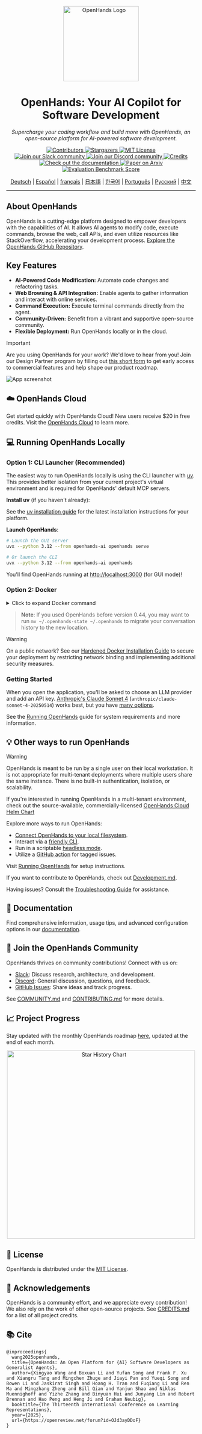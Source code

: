 <!-- Improved README.md for OpenHands -->
<a name="readme-top"></a>

<div align="center">
  <img src="./docs/static/img/logo.png" alt="OpenHands Logo" width="200">
  <h1>OpenHands: Your AI Copilot for Software Development</h1>
  <p><em>Supercharge your coding workflow and build more with OpenHands, an open-source platform for AI-powered software development.</em></p>

  <!-- Badges -->
  <p>
    <a href="https://github.com/All-Hands-AI/OpenHands/graphs/contributors">
      <img src="https://img.shields.io/github/contributors/All-Hands-AI/OpenHands?style=for-the-badge&color=blue" alt="Contributors">
    </a>
    <a href="https://github.com/All-Hands-AI/OpenHands/stargazers">
      <img src="https://img.shields.io/github/stars/All-Hands-AI/OpenHands?style=for-the-badge&color=blue" alt="Stargazers">
    </a>
    <a href="https://github.com/All-Hands-AI/OpenHands/blob/main/LICENSE">
      <img src="https://img.shields.io/github/license/All-Hands-AI/OpenHands?style=for-the-badge&color=blue" alt="MIT License">
    </a>
    <br/>
    <a href="https://dub.sh/openhands">
      <img src="https://img.shields.io/badge/Slack-Join%20Us-red?logo=slack&logoColor=white&style=for-the-badge" alt="Join our Slack community">
    </a>
    <a href="https://discord.gg/ESHStjSjD4">
      <img src="https://img.shields.io/badge/Discord-Join%20Us-purple?logo=discord&logoColor=white&style=for-the-badge" alt="Join our Discord community">
    </a>
    <a href="https://github.com/All-Hands-AI/OpenHands/blob/main/CREDITS.md">
      <img src="https://img.shields.io/badge/Project-Credits-blue?style=for-the-badge&color=FFE165&logo=github&logoColor=white" alt="Credits">
    </a>
    <br/>
    <a href="https://docs.all-hands.dev/usage/getting-started">
      <img src="https://img.shields.io/badge/Documentation-000?logo=googledocs&logoColor=FFE165&style=for-the-badge" alt="Check out the documentation">
    </a>
    <a href="https://arxiv.org/abs/2407.16741">
      <img src="https://img.shields.io/badge/Paper%20on%20Arxiv-000?logoColor=FFE165&logo=arxiv&style=for-the-badge" alt="Paper on Arxiv">
    </a>
    <a href="https://docs.google.com/spreadsheets/d/1wOUdFCMyY6Nt0AIqF705KN4JKOWgeI4wUGUP60krXXs/edit?gid=0#gid=0">
      <img src="https://img.shields.io/badge/Benchmark%20score-000?logoColor=FFE165&logo=huggingface&style=for-the-badge" alt="Evaluation Benchmark Score">
    </a>
  </p>

  <!-- Translation Links -->
  <p>
    <a href="https://www.readme-i18n.com/All-Hands-AI/OpenHands?lang=de">Deutsch</a> |
    <a href="https://www.readme-i18n.com/All-Hands-AI/OpenHands?lang=es">Español</a> |
    <a href="https://www.readme-i18n.com/All-Hands-AI/OpenHands?lang=fr">français</a> |
    <a href="https://www.readme-i18n.com/All-Hands-AI/OpenHands?lang=ja">日本語</a> |
    <a href="https://www.readme-i18n.com/All-Hands-AI/OpenHands?lang=ko">한국어</a> |
    <a href="https://www.readme-i18n.com/All-Hands-AI/OpenHands?lang=pt">Português</a> |
    <a href="https://www.readme-i18n.com/All-Hands-AI/OpenHands?lang=ru">Русский</a> |
    <a href="https://www.readme-i18n.com/All-Hands-AI/OpenHands?lang=zh">中文</a>
  </p>
  <hr>
</div>

<!-- Summary Section -->
## About OpenHands

OpenHands is a cutting-edge platform designed to empower developers with the capabilities of AI. It allows AI agents to modify code, execute commands, browse the web, call APIs, and even utilize resources like StackOverflow, accelerating your development process.  [Explore the OpenHands GitHub Repository](https://github.com/All-Hands-AI/OpenHands).

<!-- Key Features Section -->
## Key Features

*   **AI-Powered Code Modification:** Automate code changes and refactoring tasks.
*   **Web Browsing & API Integration:**  Enable agents to gather information and interact with online services.
*   **Command Execution:** Execute terminal commands directly from the agent.
*   **Community-Driven:** Benefit from a vibrant and supportive open-source community.
*   **Flexible Deployment:** Run OpenHands locally or in the cloud.

<!-- Design Partner Program -->
> [!IMPORTANT]
>  Are you using OpenHands for your work?  We'd love to hear from you! Join our Design Partner program by filling out
>  [this short form](https://docs.google.com/forms/d/e/1FAIpQLSet3VbGaz8z32gW9Wm-Grl4jpt5WgMXPgJ4EDPVmCETCBpJtQ/viewform)
>  to get early access to commercial features and help shape our product roadmap.

<!-- Screenshot (Optional) -->
![App screenshot](./docs/static/img/screenshot.png)

<!-- Cloud Section -->
## ☁️ OpenHands Cloud

Get started quickly with OpenHands Cloud!  New users receive $20 in free credits.  Visit the [OpenHands Cloud](https://app.all-hands.dev) to learn more.

<!-- Local Installation Section -->
## 💻 Running OpenHands Locally

### Option 1: CLI Launcher (Recommended)

The easiest way to run OpenHands locally is using the CLI launcher with [uv](https://docs.astral.sh/uv/). This provides better isolation from your current project's virtual environment and is required for OpenHands' default MCP servers.

**Install uv** (if you haven't already):

See the [uv installation guide](https://docs.astral.sh/uv/getting-started/installation/) for the latest installation instructions for your platform.

**Launch OpenHands**:
```bash
# Launch the GUI server
uvx --python 3.12 --from openhands-ai openhands serve

# Or launch the CLI
uvx --python 3.12 --from openhands-ai openhands
```

You'll find OpenHands running at [http://localhost:3000](http://localhost:3000) (for GUI mode)!

### Option 2: Docker

<details>
<summary>Click to expand Docker command</summary>

You can also run OpenHands directly with Docker:

```bash
docker pull docker.all-hands.dev/all-hands-ai/runtime:0.57-nikolaik

docker run -it --rm --pull=always \
    -e SANDBOX_RUNTIME_CONTAINER_IMAGE=docker.all-hands.dev/all-hands-ai/runtime:0.57-nikolaik \
    -e LOG_ALL_EVENTS=true \
    -v /var/run/docker.sock:/var/run/docker.sock \
    -v ~/.openhands:/.openhands \
    -p 3000:3000 \
    --add-host host.docker.internal:host-gateway \
    --name openhands-app \
    docker.all-hands.dev/all-hands-ai/openhands:0.57
```

</details>

> **Note**: If you used OpenHands before version 0.44, you may want to run `mv ~/.openhands-state ~/.openhands` to migrate your conversation history to the new location.

> [!WARNING]
> On a public network? See our [Hardened Docker Installation Guide](https://docs.all-hands.dev/usage/runtimes/docker#hardened-docker-installation)
> to secure your deployment by restricting network binding and implementing additional security measures.

### Getting Started

When you open the application, you'll be asked to choose an LLM provider and add an API key.
[Anthropic's Claude Sonnet 4](https://www.anthropic.com/api) (`anthropic/claude-sonnet-4-20250514`)
works best, but you have [many options](https://docs.all-hands.dev/usage/llms).

See the [Running OpenHands](https://docs.all-hands.dev/usage/installation) guide for
system requirements and more information.

<!-- Alternative Run Options -->
## 💡 Other ways to run OpenHands

> [!WARNING]
> OpenHands is meant to be run by a single user on their local workstation.
> It is not appropriate for multi-tenant deployments where multiple users share the same instance. There is no built-in authentication, isolation, or scalability.
>
> If you're interested in running OpenHands in a multi-tenant environment, check out the source-available, commercially-licensed
> [OpenHands Cloud Helm Chart](https://github.com/all-Hands-AI/OpenHands-cloud)

Explore more ways to run OpenHands:

*   [Connect OpenHands to your local filesystem](https://docs.all-hands.dev/usage/runtimes/docker#connecting-to-your-filesystem).
*   Interact via a [friendly CLI](https://docs.all-hands.dev/usage/how-to/cli-mode).
*   Run in a scriptable [headless mode](https://docs.all-hands.dev/usage/how-to/headless-mode).
*   Utilize a [GitHub action](https://docs.all-hands.dev/usage/how-to/github-action) for tagged issues.

Visit [Running OpenHands](https://docs.all-hands.dev/usage/installation) for setup instructions.

<!-- Development Section -->
If you want to contribute to OpenHands, check out [Development.md](https://github.com/All-Hands-AI/OpenHands/blob/main/Development.md).

<!-- Troubleshooting Section -->
Having issues? Consult the [Troubleshooting Guide](https://docs.all-hands.dev/usage/troubleshooting) for assistance.

<!-- Documentation Section -->
## 📖 Documentation

Find comprehensive information, usage tips, and advanced configuration options in our [documentation](https://docs.all-hands.dev/usage/getting-started).

<!-- Community Section -->
## 🤝 Join the OpenHands Community

OpenHands thrives on community contributions! Connect with us on:

*   [Slack](https://dub.sh/openhands): Discuss research, architecture, and development.
*   [Discord](https://discord.gg/ESHStjSjD4): General discussion, questions, and feedback.
*   [GitHub Issues](https://github.com/All-Hands-AI/OpenHands/issues): Share ideas and track progress.

See [COMMUNITY.md](./COMMUNITY.md) and [CONTRIBUTING.md](./CONTRIBUTING.md) for more details.

<!-- Progress Section -->
## 📈 Project Progress

Stay updated with the monthly OpenHands roadmap [here](https://github.com/orgs/All-Hands-AI/projects/1), updated at the end of each month.

<!-- Star History Chart -->
<p align="center">
  <a href="https://star-history.com/#All-Hands-AI/OpenHands&Date">
    <img src="https://api.star-history.com/svg?repos=All-Hands-AI/OpenHands&type=Date" width="500" alt="Star History Chart">
  </a>
</p>

<!-- License Section -->
## 📜 License

OpenHands is distributed under the [MIT License](./LICENSE).

<!-- Acknowledgements Section -->
## 🙏 Acknowledgements

OpenHands is a community effort, and we appreciate every contribution! We also rely on the work of other open-source projects.  See [CREDITS.md](./CREDITS.md) for a list of all project credits.

<!-- Citation Section -->
## 📚 Cite

```
@inproceedings{
  wang2025openhands,
  title={OpenHands: An Open Platform for {AI} Software Developers as Generalist Agents},
  author={Xingyao Wang and Boxuan Li and Yufan Song and Frank F. Xu and Xiangru Tang and Mingchen Zhuge and Jiayi Pan and Yueqi Song and Bowen Li and Jaskirat Singh and Hoang H. Tran and Fuqiang Li and Ren Ma and Mingzhang Zheng and Bill Qian and Yanjun Shao and Niklas Muennighoff and Yizhe Zhang and Binyuan Hui and Junyang Lin and Robert Brennan and Hao Peng and Heng Ji and Graham Neubig},
  booktitle={The Thirteenth International Conference on Learning Representations},
  year={2025},
  url={https://openreview.net/forum?id=OJd3ayDDoF}
}
```
